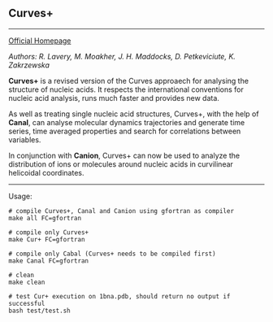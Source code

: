 ## Curves+

---

[Official Homepage](https://bisi.ibcp.fr/tools/curves_plus/index.html)

_Authors: R. Lavery, M. Moakher, J. H. Maddocks, D. Petkeviciute, K. Zakrzewska_

**Curves+** is a revised version of the Curves approaech for analysing the structure of nucleic acids. It respects the international conventions for nucleic acid analysis, runs much faster and provides new data.


As well as treating single nucleic acid structures, Curves+, with the help of **Canal**, can analyse molecular dynamics trajectories and generate time series, time averaged properties and search for correlations between variables.


In conjunction with **Canion**, Curves+ can now be used to analyze the distribution of ions or molecules around nucleic acids in curvilinear helicoidal coordinates.

---

Usage:

    # compile Curves+, Canal and Canion using gfortran as compiler
    make all FC=gfortran 

    # compile only Curves+
    make Cur+ FC=gfortran
    
    # compile only Cabal (Curves+ needs to be compiled first)
    make Canal FC=gfortran

    # clean 
    make clean

    # test Cur+ execution on 1bna.pdb, should return no output if successful
    bash test/test.sh
